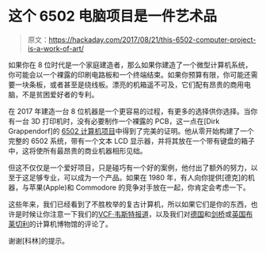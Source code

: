 # 这个 6502 电脑项目是一件艺术品

> 原文：<https://hackaday.com/2017/08/21/this-6502-computer-project-is-a-work-of-art/>

如果你在 8 位时代是一个家庭建造者，那么如果你建造了一个微型计算机系统，你可能会以一个裸露的印刷电路板和一个终端结束。如果你预算有限，你可能还需要一块条板，或者甚至是绕线板。漂亮的机箱遥不可及，它们配有昂贵的商用电脑，不是贫困爱好者的专利。

在 2017 年建造一台 8 位机器是一个更容易的过程，有更多的选择供你选择。当你有一台 3D 打印机时，没有必要制作一个裸露的 PCB，这一点在[Dirk Grappendorf]的 [6502 计算机项目](http://www.grappendorf.net/projects/6502-home-computer/)中得到了完美的证明。他从零开始构建了一个完整的 6502 系统，带有一个文本 LCD 显示器，并将其放在一个带有键盘的箱子中，这将使所有最昂贵的商业机器相形见绌。

但这不仅仅是一个爱好项目，只是碰巧有一个好的案例，他付出了额外的努力，以至于这足够专业，可以成为一个产品。如果在 1980 年，有人向你提供[德克]的机器，与苹果(Apple)和 Commodore 的竞争对手放在一起，你肯定会考虑一下。

这些年来，我们已经看到了不胜枚举的复古计算机，所以如果它们是你的东西，也许是时候让你注意一下我们的[VCF·韦斯特报道](http://hackaday.com/tag/vcf-west/)，以及我们对[德国](http://hackaday.com/2014/11/16/the-computeum-one-of-the-biggest-computer-museums-in-germany/)和[剑桥](http://hackaday.com/2017/03/30/review-centre-for-computing-history/)或[英国布莱切利](http://hackaday.com/2016/09/13/review-the-national-museum-of-computing/)的计算机博物馆的评论了。

谢谢[科林]的提示。